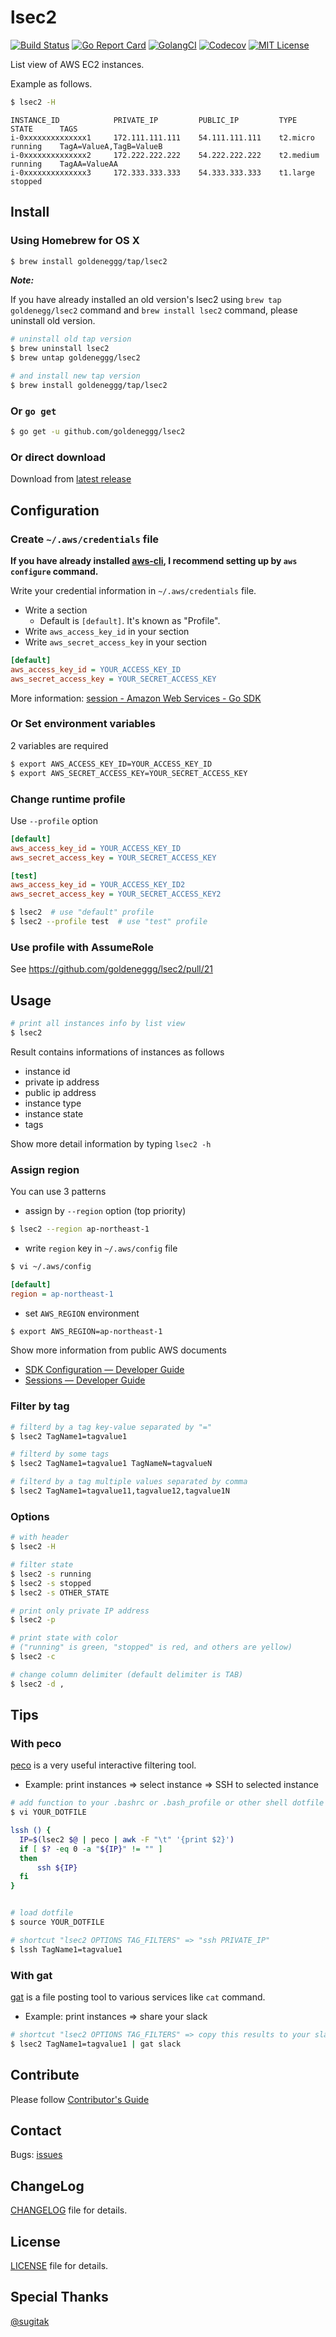 # lsec2

[![Build Status](https://travis-ci.org/goldeneggg/lsec2.svg?branch=master)](https://travis-ci.org/goldeneggg/lsec2)
[![Go Report Card](https://goreportcard.com/badge/github.com/goldeneggg/lsec2)](https://goreportcard.com/report/github.com/goldeneggg/lsec2)
[![GolangCI](https://golangci.com/badges/github.com/goldeneggg/gat.svg)](https://golangci.com/r/github.com/goldeneggg/lsec2)
[![Codecov](https://codecov.io/github/goldeneggg/lsec2/coverage.svg?branch=master)](https://codecov.io/github/goldeneggg/lsec2?branch=master)
[![MIT License](http://img.shields.io/badge/license-MIT-lightgrey.svg)](https://github.com/goldeneggg/lsec2/blob/master/LICENSE)

List view of AWS EC2 instances.

Example as follows.

```sh
$ lsec2 -H
```
```
INSTANCE_ID            PRIVATE_IP         PUBLIC_IP         TYPE        STATE      TAGS
i-0xxxxxxxxxxxxxx1     172.111.111.111    54.111.111.111    t2.micro    running    TagA=ValueA,TagB=ValueB
i-0xxxxxxxxxxxxxx2     172.222.222.222    54.222.222.222    t2.medium   running    TagAA=ValueAA
i-0xxxxxxxxxxxxxx3     172.333.333.333    54.333.333.333    t1.large    stopped
```

## Install

### Using Homebrew for OS X

```sh
$ brew install goldeneggg/tap/lsec2
```

___Note:___

If you have already installed an old version's lsec2 using `brew tap goldenegg/lsec2` command and `brew install lsec2` command, please uninstall old version.

```sh
# uninstall old tap version
$ brew uninstall lsec2
$ brew untap goldeneggg/lsec2

# and install new tap version
$ brew install goldeneggg/tap/lsec2
```

### Or `go get`

```sh
$ go get -u github.com/goldeneggg/lsec2
```

### Or direct download

Download from [latest release](https://github.com/goldeneggg/lsec2/releases/latest)

## Configuration

### Create `~/.aws/credentials` file
__If you have already installed [aws\-cli](https://github.com/aws/aws-cli), I recommend setting up by `aws configure` command.__

Write your credential information in `~/.aws/credentials` file.

* Write a section
  * Default is `[default]`. It's known as "Profile".
* Write `aws_access_key_id` in your section
* Write `aws_secret_access_key` in your section

```ini
[default]
aws_access_key_id = YOUR_ACCESS_KEY_ID
aws_secret_access_key = YOUR_SECRET_ACCESS_KEY
```

More information: [session \- Amazon Web Services \- Go SDK](http://docs.aws.amazon.com/sdk-for-go/api/aws/session/)

### Or Set environment variables

2 variables are required

```sh
$ export AWS_ACCESS_KEY_ID=YOUR_ACCESS_KEY_ID
$ export AWS_SECRET_ACCESS_KEY=YOUR_SECRET_ACCESS_KEY
```

### Change runtime profile
Use `--profile` option

```ini
[default]
aws_access_key_id = YOUR_ACCESS_KEY_ID
aws_secret_access_key = YOUR_SECRET_ACCESS_KEY

[test]
aws_access_key_id = YOUR_ACCESS_KEY_ID2
aws_secret_access_key = YOUR_SECRET_ACCESS_KEY2
```
```sh
$ lsec2  # use "default" profile
$ lsec2 --profile test  # use "test" profile
```

### Use profile with AssumeRole
See https://github.com/goldeneggg/lsec2/pull/21


## Usage

```sh
# print all instances info by list view
$ lsec2
```

Result contains informations of instances as follows

* instance id
* private ip address
* public ip address
* instance type
* instance state
* tags

Show more detail information by typing `lsec2 -h`

### Assign region

You can use 3 patterns

* assign by `--region` option (top priority)

```sh
$ lsec2 --region ap-northeast-1
```

* write `region` key in `~/.aws/config` file

```sh
$ vi ~/.aws/config
```
```ini
[default]
region = ap-northeast-1
```

* set `AWS_REGION` environment

```sh
$ export AWS_REGION=ap-northeast-1
```

Show more information from public AWS documents

* [SDK Configuration — Developer Guide](https://docs.aws.amazon.com/sdk-for-go/v1/developerguide/configuring-sdk.html)
* [Sessions — Developer Guide](http://docs.aws.amazon.com/sdk-for-go/v1/developerguide/sessions.html)

### Filter by tag

```sh
# filterd by a tag key-value separated by "="
$ lsec2 TagName1=tagvalue1

# filterd by some tags
$ lsec2 TagName1=tagvalue1 TagNameN=tagvalueN

# filterd by a tag multiple values separated by comma
$ lsec2 TagName1=tagvalue11,tagvalue12,tagvalue1N
```

### Options

```sh
# with header
$ lsec2 -H

# filter state
$ lsec2 -s running
$ lsec2 -s stopped
$ lsec2 -s OTHER_STATE

# print only private IP address
$ lsec2 -p

# print state with color
# ("running" is green, "stopped" is red, and others are yellow)
$ lsec2 -c

# change column delimiter (default delimiter is TAB)
$ lsec2 -d ,
```

## Tips

### With peco
[peco](https://github.com/peco/peco) is a very useful interactive filtering tool.

* Example: print instances => select instance => SSH to selected instance

```sh
# add function to your .bashrc or .bash_profile or other shell dotfile
$ vi YOUR_DOTFILE

lssh () {
  IP=$(lsec2 $@ | peco | awk -F "\t" '{print $2}')
  if [ $? -eq 0 -a "${IP}" != "" ]
  then
      ssh ${IP}
  fi
}


# load dotfile
$ source YOUR_DOTFILE

# shortcut "lsec2 OPTIONS TAG_FILTERS" => "ssh PRIVATE_IP"
$ lssh TagName1=tagvalue1
```

### With gat
[gat](https://github.com/goldeneggg/gat) is a file posting tool to various services like `cat` command.

* Example: print instances => share your slack

```sh
# shortcut "lsec2 OPTIONS TAG_FILTERS" => copy this results to your slack channel
$ lsec2 TagName1=tagvalue1 | gat slack
```

## Contribute
Please follow [Contributor's Guide](CONTRIBUTING.md)

## Contact

Bugs: [issues](https://github.com/goldeneggg/lsec2/issues)


## ChangeLog
[CHANGELOG](CHANGELOG.md) file for details.


## License

[LICENSE](LICENSE) file for details.

## Special Thanks
[@sugitak](https://github.com/sugitak)
